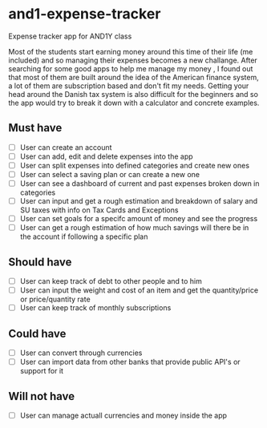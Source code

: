 # and1-expense-tracker
Expense tracker app for AND1Y class

Most of the students start earning money around this time of their life (me included) and so managing their expenses becomes a new challange.
After searching for some good apps to help me manage my money ,
I found out that most of them are built around the idea of the American finance system, a lot of them are subscription based and don't fit my needs.
Getting your head around the Danish tax system is also difficult for the beginners and so the app would try to break it down with a calculator and concrete examples.

## Must have

- [ ] User can create an account
- [ ] User can add, edit and delete expenses into the app
- [ ] User can split expenses into defined categories and create new ones
- [ ] User can select a saving plan or can create a new one
- [ ] User can see a dashboard of current and past expenses broken down in categories
- [ ] User can input and get a rough estimation and breakdown of salary and SU taxes with info on Tax Cards and Exceptions
- [ ] User can set goals for a specifc amount of money and see the progress
- [ ] User can get a rough estimation of how much savings will there be in the account if following a specific plan

## Should have
- [ ] User can keep track of debt to other people and to him
- [ ] User can input the weight and cost of an item and get the quantity/price or price/quantity rate
- [ ] User can keep track of monthly subscriptions 

## Could have

- [ ] User can convert through currencies 
- [ ] User can import data from other banks that provide public API's or support for it

## Will not have

- [ ] User can manage actuall currencies and money inside the app

